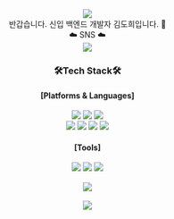 <!-- ### Hi there 👋 -->     
<!--    
**ehgml0805/ehgml0805** is a ✨ _special_ ✨ repository because its `README.md` (this file) appears on your GitHub profile.

Here are some ideas to get you started:

- 🔭 I’m currently working on ...
- 🌱 I’m currently learning ...
- 👯 I’m looking to collaborate on ...
- 🤔 I’m looking for help with ...
- 💬 Ask me about ...
- 📫 How to reach me: ...
- 😄 Pronouns: ...
- ⚡ Fun fact: ...
-->
<div align="center">
 <img src="https://capsule-render.vercel.app/api?type=waving&color=auto&height=300&section=header&text=DoHee's%20GitHub&fontSize=90" />
</div>
<div align="center">
  반갑습니다. 신입 백엔드 개발자 김도희입니다. 👋
 <br> 
 ☁️ SNS ☁️
 <br>
 <a href="https://www.notion.so/1e393468bb08469e866e3f29e3025f6f" target="_blank"><img src="https://img.shields.io/badge/notion-000000?style=flat-square&logo=notion&logoColor=white"/></a>

</div>
<div align="center">
 <h3>🛠️Tech Stack🛠️</h3>
 <h4> [Platforms & Languages] </h4>
   <img src="https://img.shields.io/badge/JAVA-007396?style=flat&logo=JAVA&logoColor=white"/>
   <img src="https://img.shields.io/badge/spring-6DB33F?style=flat&logo=spring&logoColor=white"/>
   <img src="https://img.shields.io/badge/javascript-F7DF1E?style=flat&logo=javascript&logoColor=white"/>
 <br>
  <!-- HIML5, Css3, Bootstrap -->
   <img src="https://img.shields.io/badge/html5-E34F26?style=flat&logo=html5&logoColor=white"/>
   <img src="https://img.shields.io/badge/css3-1572B6?style=flat&logo=css3&logoColor=white"/>
   <img src="https://img.shields.io/badge/bootstrap-7952B3?style=flat&logo=bootstrap&logoColor=white"/>
 <!-- mariadb -->
   <img src="https://img.shields.io/badge/mariadb-003545?style=flat&logo=mariadb&logoColor=white"/>

 <h4> [Tools] </h4>
  <img src="https://img.shields.io/badge/eclipseide-2C2255?style=flat&logo=eclipseide&logoColor=white"/>
  <img src="https://img.shields.io/badge/github-181717?style=flat&logo=github&logoColor=white"/> 
  <img src="https://img.shields.io/badge/springboot-6DB33F?style=flat&logo=springboot&logoColor=white"/> 
</div>

<br>
<div align="center">
 	<img src="https://github-readme-stats.vercel.app/api/top-langs/?username=ehgml0805&layout=compact"><br><br>
 <img src="https://github-readme-stats.vercel.app/api?username=ehgml0805&show_icons=true&theme=tokyonight">
</div>

